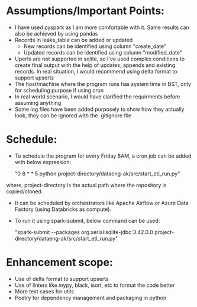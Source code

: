 # Assumptions/Important Points:
* I have used pyspark as I am more comfortable with it. Same results can also be achieved by using pandas
* Records in leaks_table can be added or updated
    * New records can be identified using column "create_date"
    * Updated records can be identified using column "modified_date"
* Uperts are not supported in sqlite, so I've used complex conditions to create final output with the help of updates,
  appends and existing records. In real situation, I would recommend using delta format to support upserts
* The host/machine where the program runs has system time in BST, only for scheduling purpose if using cron
* In real world scenario, I would have clarified the requirments before assuming anything
* Some log files have been added purposely to show how they actually look, they can be ignored with the .gitignore file
# Schedule:

* To schedule the program for every Friday 8AM, a cron job can be added with below expression:

    "0 8 * * 5  python project-directory/dataeng-ak/src/start_etl_run.py"

where, project-directory is the actual path where the repository is copied/cloned.

* It can be scheduled by orchestrators like Apache Airflow or Azure Data Factory (using Databricks as compute).

* To run it using spark-submit, below command can be used:

    "spark-submit --packages org.xerial:sqlite-jdbc:3.42.0.0 project-directory/dataeng-ak/src/start_etl_run.py"


# Enhancement scope:
* Use of delta format to support upserts
* Use of linters like mypy, black, isort, etc to format the code better
* More test cases for utils
* Poetry for dependency management and packaging in python





